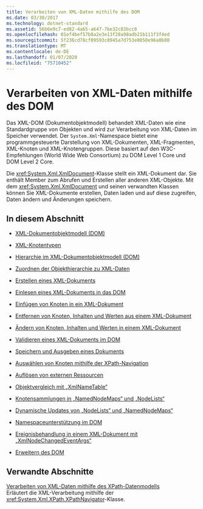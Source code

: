 ```yaml
---
title: Verarbeiten von XML-Daten mithilfe des DOM
ms.date: 03/30/2017
ms.technology: dotnet-standard
ms.assetid: 56b6e9c7-ed82-4a65-a647-7be32c83bcc8
ms.openlocfilehash: 01ef4bef57b8a2e3e13f28a98adb21b111f3f4ed
ms.sourcegitcommit: 5f236cd78cf09593c8945a7d753e0850e96a0b80
ms.translationtype: MT
ms.contentlocale: de-DE
ms.lasthandoff: 01/07/2020
ms.locfileid: "75710452"
---
```

# <a name="process-xml-data-using-the-dom-model"></a>Verarbeiten von XML-Daten mithilfe des DOM
Das XML-DOM (Dokumentobjektmodell) behandelt XML-Daten wie eine Standardgruppe von Objekten und wird zur Verarbeitung von XML-Daten im Speicher verwendet. Der `System.Xml`-Namespace bietet eine programmgesteuerte Darstellung von XML-Dokumenten, XML-Fragmenten, XML-Knoten und XML-Knotengruppen. Diese basiert auf den W3C-Empfehlungen (World Wide Web Consortium) zu DOM Level 1 Core und DOM Level 2 Core.  
  
 Die <xref:System.Xml.XmlDocument>-Klasse stellt ein XML-Dokument dar. Sie enthält Member zum Abrufen und Erstellen aller anderen XML-Objekte. Mit dem <xref:System.Xml.XmlDocument> und seinen verwandten Klassen können Sie XML-Dokumente erstellen, Daten laden und auf diese zugreifen, Daten ändern und Änderungen speichern.  
  
## <a name="in-this-section"></a>In diesem Abschnitt  
  
- [XML-Dokumentobjektmodell (DOM)](../../../../docs/standard/data/xml/xml-document-object-model-dom.md)  
  
- [XML-Knotentypen](../../../../docs/standard/data/xml/types-of-xml-nodes.md)  
  
- [Hierarchie im XML-Dokumentobjektmodell (DOM)](../../../../docs/standard/data/xml/xml-document-object-model-dom-hierarchy.md)  
  
- [Zuordnen der Objekthierarchie zu XML-Daten](../../../../docs/standard/data/xml/mapping-the-object-hierarchy-to-xml-data.md)  
  
- [Erstellen eines XML-Dokuments](../../../../docs/standard/data/xml/xml-document-creation.md)  
  
- [Einlesen eines XML-Dokuments in das DOM](../../../../docs/standard/data/xml/reading-an-xml-document-into-the-dom.md)  
  
- [Einfügen von Knoten in ein XML-Dokument](../../../../docs/standard/data/xml/inserting-nodes-into-an-xml-document.md)  
  
- [Entfernen von Knoten, Inhalten und Werten aus einem XML-Dokument](../../../../docs/standard/data/xml/removing-nodes-content-and-values-from-an-xml-document.md)  
  
- [Ändern von Knoten, Inhalten und Werten in einem XML-Dokument](../../../../docs/standard/data/xml/modifying-nodes-content-and-values-in-an-xml-document.md)  
  
- [Validieren eines XML-Dokuments im DOM](../../../../docs/standard/data/xml/validating-an-xml-document-in-the-dom.md)  
  
- [Speichern und Ausgeben eines Dokuments](../../../../docs/standard/data/xml/saving-and-writing-a-document.md)  
  
- [Auswählen von Knoten mithilfe der XPath-Navigation](../../../../docs/standard/data/xml/select-nodes-using-xpath-navigation.md)  
  
- [Auflösen von externen Ressourcen](../../../../docs/standard/data/xml/resolving-external-resources.md)  
  
- [Objektvergleich mit „XmlNameTable“](../../../../docs/standard/data/xml/object-comparison-using-xmlnametable.md)  
  
- [Knotensammlungen in „NamedNodeMaps“ und „NodeLists“](../../../../docs/standard/data/xml/node-collections-in-namednodemaps-and-nodelists.md)  
  
- [Dynamische Updates von „NodeLists“ und „NamedNodeMaps“](../../../../docs/standard/data/xml/dynamic-updates-to-nodelists-and-namednodemaps.md)  
  
- [Namespaceunterstützung im DOM](../../../../docs/standard/data/xml/namespace-support-in-the-dom.md)  
  
- [Ereignisbehandlung in einem XML-Dokument mit „XmlNodeChangedEventArgs“](../../../../docs/standard/data/xml/event-handling-in-an-xml-document-using-the-xmlnodechangedeventargs.md)  
  
- [Erweitern des DOM](../../../../docs/standard/data/xml/extending-the-dom.md)  
  
## <a name="related-sections"></a>Verwandte Abschnitte  
 [Verarbeiten von XML-Daten mithilfe des XPath-Datenmodells](../../../../docs/standard/data/xml/process-xml-data-using-the-xpath-data-model.md)  
 Erläutert die XML-Verarbeitung mithilfe der <xref:System.Xml.XPath.XPathNavigator>-Klasse.
